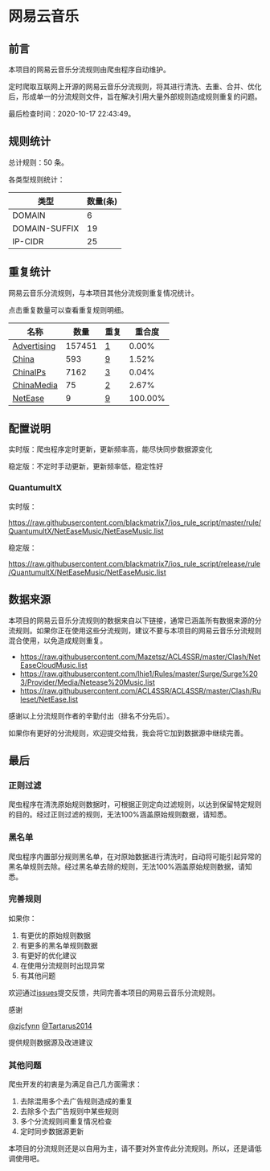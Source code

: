 # 网易云音乐

## 前言

本项目的网易云音乐分流规则由爬虫程序自动维护。

定时爬取互联网上开源的网易云音乐分流规则，将其进行清洗、去重、合并、优化后，形成单一的分流规则文件，旨在解决引用大量外部规则造成规则重复的问题。


最后检查时间：2020-10-17 22:43:49。

## 规则统计

总计规则：50 条。

各类型规则统计：

| 类型 | 数量(条) |
| ---- | ---- |
| DOMAIN | 6 |
| DOMAIN-SUFFIX | 19 |
| IP-CIDR | 25 |
## 重复统计

网易云音乐分流规则，与本项目其他分流规则重复情况统计。

点击重复数量可以查看重复规则明细。

| 名称 | 数量 | 重复 | 重合度 |
| ---- | ---- | ---- | ------ |
|  [Advertising](https://github.com/blackmatrix7/ios_rule_script/tree/master/rule/QuantumultX/Advertising)    | 157451   | [1](https://github.com/blackmatrix7/ios_rule_script/tree/master/rule/Repeat/NetEaseMusic/Advertising.list)   |   0.00%  |
|  [China](https://github.com/blackmatrix7/ios_rule_script/tree/master/rule/QuantumultX/China)    | 593   | [9](https://github.com/blackmatrix7/ios_rule_script/tree/master/rule/Repeat/NetEaseMusic/China.list)   |   1.52%  |
|  [ChinaIPs](https://github.com/blackmatrix7/ios_rule_script/tree/master/rule/QuantumultX/ChinaIPs)    | 7162   | [3](https://github.com/blackmatrix7/ios_rule_script/tree/master/rule/Repeat/NetEaseMusic/ChinaIPs.list)   |   0.04%  |
|  [ChinaMedia](https://github.com/blackmatrix7/ios_rule_script/tree/master/rule/QuantumultX/ChinaMedia)    | 75   | [2](https://github.com/blackmatrix7/ios_rule_script/tree/master/rule/Repeat/NetEaseMusic/ChinaMedia.list)   |   2.67%  |
|  [NetEase](https://github.com/blackmatrix7/ios_rule_script/tree/master/rule/QuantumultX/NetEase)    | 9   | [9](https://github.com/blackmatrix7/ios_rule_script/tree/master/rule/Repeat/NetEaseMusic/NetEase.list)   |   100.00%  |
## 配置说明

实时版：爬虫程序定时更新，更新频率高，能尽快同步数据源变化

稳定版：不定时手动更新，更新频率低，稳定性好

### QuantumultX 
实时版：

https://raw.githubusercontent.com/blackmatrix7/ios_rule_script/master/rule/QuantumultX/NetEaseMusic/NetEaseMusic.list

稳定版：

https://raw.githubusercontent.com/blackmatrix7/ios_rule_script/release/rule/QuantumultX/NetEaseMusic/NetEaseMusic.list

## 数据来源

本项目的网易云音乐分流规则的数据来自以下链接，通常已涵盖所有数据来源的分流规则。如果你正在使用这些分流规则，建议不要与本项目的网易云音乐分流规则混合使用，以免造成规则重复。

- https://raw.githubusercontent.com/Mazetsz/ACL4SSR/master/Clash/NetEaseCloudMusic.list
- https://raw.githubusercontent.com/lhie1/Rules/master/Surge/Surge%203/Provider/Media/Netease%20Music.list
- https://raw.githubusercontent.com/ACL4SSR/ACL4SSR/master/Clash/Ruleset/NetEase.list


感谢以上分流规则作者的辛勤付出（排名不分先后）。

如果你有更好的分流规则，欢迎提交给我，我会将它加到数据源中继续完善。

## 最后

### 正则过滤

爬虫程序在清洗原始规则数据时，可根据正则定向过滤规则，以达到保留特定规则的目的。经过正则过滤的规则，无法100%涵盖原始规则数据，请知悉。

### 黑名单

爬虫程序内置部分规则黑名单，在对原始数据进行清洗时，自动将可能引起异常的黑名单规则去除。经过黑名单去除的规则，无法100%涵盖原始规则数据，请知悉。

### 完善规则

如果你：

1. 有更优的原始规则数据
2. 有更多的黑名单规则数据
3. 有更好的优化建议
4. 在使用分流规则时出现异常
5. 有其他问题

欢迎通过[issues](https://github.com/blackmatrix7/ios_rule_script/issues/new)提交反馈，共同完善本项目的网易云音乐分流规则。

感谢

[@zjcfynn](https://github.com/zjcfynn) [@Tartarus2014](https://github.com/Tartarus2014)

提供规则数据源及改进建议

### 其他问题

爬虫开发的初衷是为满足自己几方面需求：

1. 去除混用多个去广告规则造成的重复
2. 去除多个去广告规则中某些规则
3. 多个分流规则间重复情况检查
4. 定时同步数据源更新

本项目的分流规则还是以自用为主，请不要对外宣传此分流规则。所以，还是请低调使用吧。